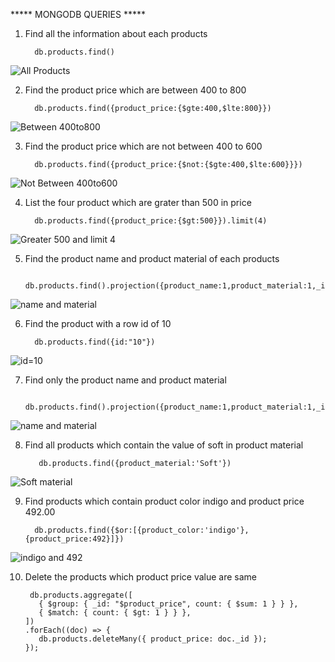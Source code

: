 ***** MONGODB QUERIES *****

1. Find all the information about each products

         db.products.find()

![All Products](<Assets/Find all (1).JPG>)

2. Find the product price which are between 400 to 800

         db.products.find({product_price:{$gte:400,$lte:800}})

![Between 400to800](<Assets/Between 400 to 800.JPG>)

3. Find the product price which are not between 400 to 600


         db.products.find({product_price:{$not:{$gte:400,$lte:600}}})

![Not Between 400to600](<Assets/Not Between 400to600.JPG>)

4. List the four product which are grater than 500 in price

         db.products.find({product_price:{$gt:500}}).limit(4)

![Greater 500 and limit 4](<Assets/price greater 500 and limit 4.JPG>)

5. Find the product name and product material of each products

         db.products.find().projection({product_name:1,product_material:1,_id:0})

![name and material](<Assets/Product Name and Material.JPG>)

6. Find the product with a row id of 10

         db.products.find({id:"10"})

![id=10](<Assets/id = 10.JPG>)

7. Find only the product name and product material

         db.products.find().projection({product_name:1,product_material:1,_id:0})

![name and material](<Assets/Product Name and Material.JPG>)

8. Find all products which contain the value of soft in product material 

          db.products.find({product_material:'Soft'})

![Soft material](<Assets/Soft material.JPG>)

9. Find products which contain product color indigo  and product price 492.00

         db.products.find({$or:[{product_color:'indigo'},{product_price:492}]})

![indigo and 492](<Assets/indigo and 492.JPG>)

10. Delete the products which product price value are same

         db.products.aggregate([
           { $group: { _id: "$product_price", count: { $sum: 1 } } },
           { $match: { count: { $gt: 1 } } },
        ])
        .forEach((doc) => {
           db.products.deleteMany({ product_price: doc._id });
        });